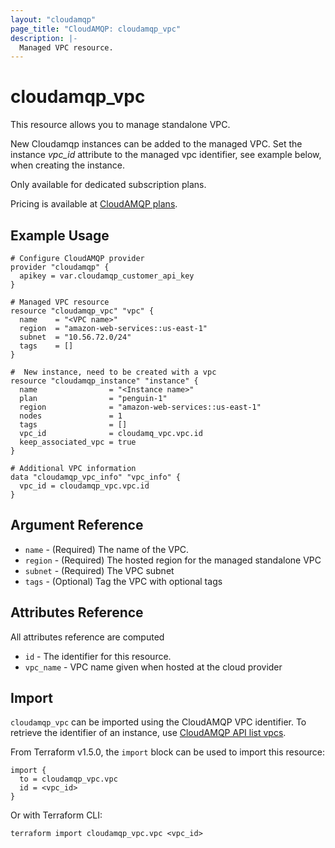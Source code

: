 ```yaml
---
layout: "cloudamqp"
page_title: "CloudAMQP: cloudamqp_vpc"
description: |-
  Managed VPC resource.
---
```


# cloudamqp_vpc

This resource allows you to manage standalone VPC.

New Cloudamqp instances can be added to the managed VPC. Set the instance *vpc_id* attribute to the
managed vpc identifier, see example below, when creating the instance.

Only available for dedicated subscription plans.

Pricing is available at [CloudAMQP plans].

## Example Usage

```hcl
# Configure CloudAMQP provider
provider "cloudamqp" {
  apikey = var.cloudamqp_customer_api_key
}

# Managed VPC resource
resource "cloudamqp_vpc" "vpc" {
  name    = "<VPC name>"
  region  = "amazon-web-services::us-east-1"
  subnet  = "10.56.72.0/24"
  tags    = []
}

#  New instance, need to be created with a vpc
resource "cloudamqp_instance" "instance" {
  name                = "<Instance name>"
  plan                = "penguin-1"
  region              = "amazon-web-services::us-east-1"
  nodes               = 1
  tags                = []
  vpc_id              = cloudamq_vpc.vpc.id
  keep_associated_vpc = true
}

# Additional VPC information
data "cloudamqp_vpc_info" "vpc_info" {
  vpc_id = cloudamqp_vpc.vpc.id
}
```

## Argument Reference

* `name`      - (Required) The name of the VPC.
* `region`    - (Required) The hosted region for the managed standalone VPC
* `subnet`    - (Required) The VPC subnet
* `tags`      - (Optional) Tag the VPC with optional tags

## Attributes Reference

All attributes reference are computed

* `id`       - The identifier for this resource.
* `vpc_name` - VPC name given when hosted at the cloud provider

## Import

`cloudamqp_vpc` can be imported using the CloudAMQP VPC identifier. To retrieve the identifier of an
instance, use [CloudAMQP API list vpcs].

From Terraform v1.5.0, the `import` block can be used to import this resource:

```hcl
import {
  to = cloudamqp_vpc.vpc
  id = <vpc_id>
}
```

Or with Terraform CLI:

`terraform import cloudamqp_vpc.vpc <vpc_id>`

[CloudAMQP API list vpcs]: https://docs.cloudamqp.com/index.html#tag/vpcs/get/vpcs
[CloudAMQP plans]: https://docs.cloudamqp.com/index.html#tag/plans/get/plans

